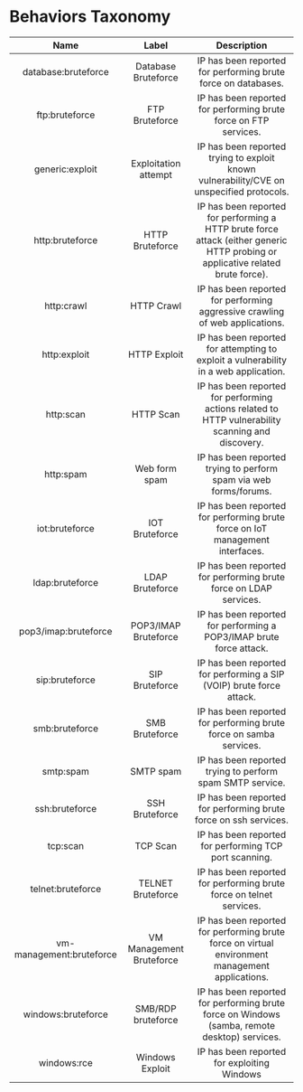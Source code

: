 
Behaviors Taxonomy
==================
  

|Name|Label|Description|
| :---: | :---: | :---: |
|database:bruteforce|Database Bruteforce|IP has been reported for performing brute force on databases.|
|ftp:bruteforce|FTP Bruteforce|IP has been reported for performing brute force on FTP services.|
|generic:exploit|Exploitation attempt|IP has been reported trying to exploit known vulnerability/CVE on unspecified protocols.|
|http:bruteforce|HTTP Bruteforce|IP has been reported for performing a HTTP brute force attack (either generic HTTP probing or applicative related brute force).|
|http:crawl|HTTP Crawl|IP has been reported for performing aggressive crawling of web applications.|
|http:exploit|HTTP Exploit|IP has been reported for attempting to exploit a vulnerability in a web application.|
|http:scan|HTTP Scan|IP has been reported for performing actions related to HTTP vulnerability scanning and discovery.|
|http:spam|Web form spam|IP has been reported trying to perform spam via web forms/forums.|
|iot:bruteforce|IOT Bruteforce|IP has been reported for performing brute force on IoT management interfaces.|
|ldap:bruteforce|LDAP Bruteforce|IP has been reported for performing brute force on LDAP services.|
|pop3/imap:bruteforce|POP3/IMAP Bruteforce|IP has been reported for performing a POP3/IMAP brute force attack.|
|sip:bruteforce|SIP Bruteforce|IP has been reported for performing a SIP (VOIP) brute force attack.|
|smb:bruteforce|SMB Bruteforce|IP has been reported for performing brute force on samba services.|
|smtp:spam|SMTP spam|IP has been reported trying to perform spam SMTP service.|
|ssh:bruteforce|SSH Bruteforce|IP has been reported for performing brute force on ssh services.|
|tcp:scan|TCP Scan|IP has been reported for performing TCP port scanning.|
|telnet:bruteforce|TELNET Bruteforce|IP has been reported for performing brute force on telnet services.|
|vm-management:bruteforce|VM Management Bruteforce|IP has been reported for performing brute force on virtual environment management applications.|
|windows:bruteforce|SMB/RDP bruteforce|IP has been reported for performing brute force on Windows (samba, remote desktop) services.|
|windows:rce|Windows Exploit|IP has been reported for exploiting Windows|
